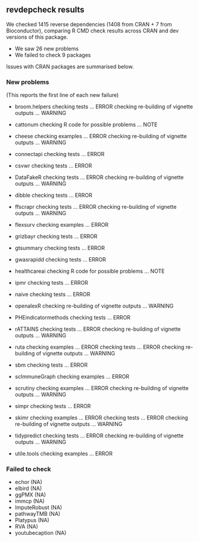 ## revdepcheck results

We checked 1415 reverse dependencies (1408 from CRAN + 7 from Bioconductor), comparing R CMD check results across CRAN and dev versions of this package.

 * We saw 26 new problems
 * We failed to check 9 packages

Issues with CRAN packages are summarised below.

### New problems
(This reports the first line of each new failure)

* broom.helpers
  checking tests ... ERROR
  checking re-building of vignette outputs ... WARNING

* cattonum
  checking R code for possible problems ... NOTE

* cheese
  checking examples ... ERROR
  checking re-building of vignette outputs ... WARNING

* connectapi
  checking tests ... ERROR

* csvwr
  checking tests ... ERROR

* DataFakeR
  checking tests ... ERROR
  checking re-building of vignette outputs ... WARNING

* dibble
  checking tests ... ERROR

* ffscrapr
  checking tests ... ERROR
  checking re-building of vignette outputs ... WARNING

* flexsurv
  checking examples ... ERROR

* grizbayr
  checking tests ... ERROR

* gtsummary
  checking tests ... ERROR

* gwasrapidd
  checking tests ... ERROR

* healthcareai
  checking R code for possible problems ... NOTE

* ipmr
  checking tests ... ERROR

* naive
  checking tests ... ERROR

* openalexR
  checking re-building of vignette outputs ... WARNING

* PHEindicatormethods
  checking tests ... ERROR

* rATTAINS
  checking tests ... ERROR
  checking re-building of vignette outputs ... WARNING

* ruta
  checking examples ... ERROR
  checking tests ... ERROR
  checking re-building of vignette outputs ... WARNING

* sbm
  checking tests ... ERROR

* scImmuneGraph
  checking examples ... ERROR

* scrutiny
  checking examples ... ERROR
  checking re-building of vignette outputs ... WARNING

* simpr
  checking tests ... ERROR

* skimr
  checking examples ... ERROR
  checking tests ... ERROR
  checking re-building of vignette outputs ... WARNING

* tidypredict
  checking tests ... ERROR
  checking re-building of vignette outputs ... WARNING

* utile.tools
  checking examples ... ERROR

### Failed to check

* echor          (NA)
* elbird         (NA)
* ggPMX          (NA)
* immcp          (NA)
* ImputeRobust   (NA)
* pathwayTMB     (NA)
* Platypus       (NA)
* RVA            (NA)
* youtubecaption (NA)
